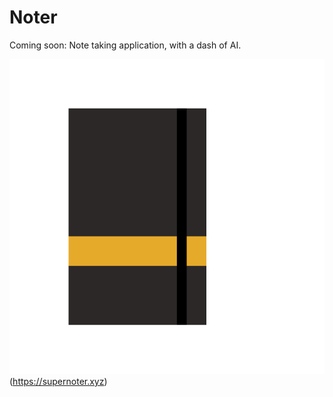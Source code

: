 # Noter

Coming soon: Note taking application, with a dash of AI.

![](static/nb.png)(https://supernoter.xyz)
